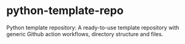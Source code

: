 # python-template-repo
Python template repository: A ready-to-use template repository with generic Github action workflows, directory structure and files. 
